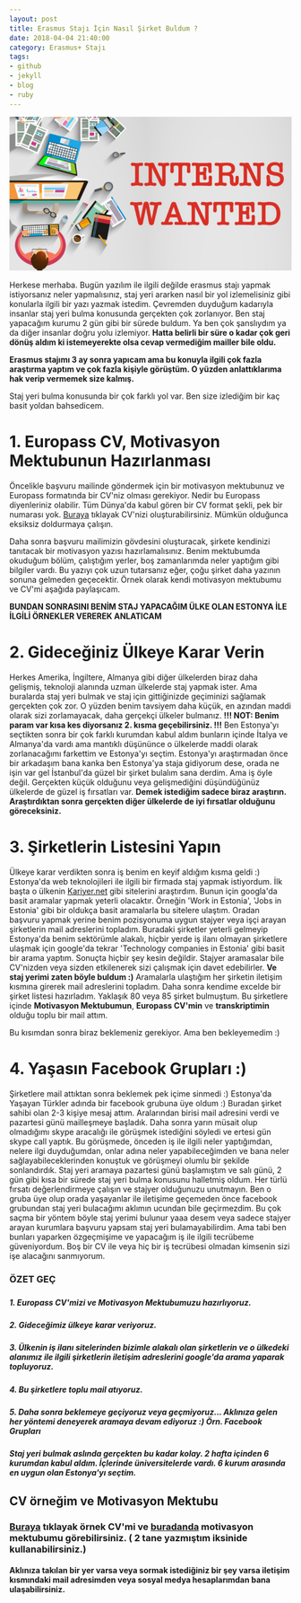```yaml
---
layout: post
title: Erasmus Stajı İçin Nasıl Şirket Buldum ?
date: 2018-04-04 21:40:00
category: Erasmus+ Stajı
tags:
- github
- jekyll
- blog
- ruby
---
```


<div class="bg-image-post">
<img style="max-height:500px;" src="./static/images/post_image/erasmus-staji-icin-nasil-sirket-buldum.html/bg.jpg" alt="image">
</div>

Herkese merhaba. Bugün yazılım ile ilgili değilde erasmus stajı yapmak istiyorsanız neler yapmalısınız, staj yeri ararken nasıl bir yol izlemelisiniz gibi konularla ilgili bir yazı yazmak istedim. Çevremden duyduğum kadarıyla insanlar staj yeri bulma konusunda gerçekten çok zorlanıyor. Ben staj yapacağım kurumu 2 gün gibi bir sürede buldum. Ya ben çok şanslıydım ya da diğer insanlar doğru yolu izlemiyor. <strong>Hatta belirli bir süre o kadar çok geri dönüş aldım ki istemeyerekte olsa cevap vermediğim mailler bile oldu.</strong>

<strong>Erasmus stajımı 3 ay sonra yapıcam ama bu konuyla ilgili çok fazla araştırma yaptım ve çok fazla kişiyle görüştüm. O yüzden anlattıklarıma hak verip vermemek size kalmış.</strong>

Staj yeri bulma konusunda bir çok farklı yol var. Ben size izlediğim bir kaç basit yoldan bahsedicem.


<h1>1. Europass CV, Motivasyon Mektubunun Hazırlanması</h1>
Öncelikle başvuru mailinde göndermek için bir motivasyon mektubunuz ve Europass formatında bir CV'niz olması gerekiyor. Nedir bu Europass diyenleriniz olabilir. Tüm Dünya'da kabul gören bir CV format şekli, pek bir numarası yok. <a href="https://europass.cedefop.europa.eu/editors/tr/cv/compose" target="_blank">Buraya</a> tıklayak CV'nizi oluşturabilirsiniz. Mümkün olduğunca eksiksiz doldurmaya çalışın. 

Daha sonra başvuru mailimizin gövdesini oluşturacak, şirkete kendinizi tanıtacak bir motivasyon yazısı hazırlamalısınız. Benim mektubumda okuduğum bölüm, çalıştığım yerler, boş zamanlarımda neler yaptığım gibi bilgiler vardı. Bu yazıyı çok uzun tutarsanız eğer, çoğu şirket daha yazının sonuna gelmeden geçecektir. Örnek olarak kendi motivasyon mektubumu ve CV'mi aşağıda paylaşıcam. 

<strong>BUNDAN SONRASINI BENİM STAJ YAPACAĞIM ÜLKE OLAN ESTONYA İLE İLGİLİ ÖRNEKLER VEREREK ANLATICAM</strong>


<h1>2. Gideceğiniz Ülkeye Karar Verin</h1>

Herkes Amerika, İngiltere, Almanya gibi diğer ülkelerden biraz daha gelişmiş, teknoloji alanında uzman ülkelerde staj yapmak ister. Ama buralarda staj yeri bulmak ve staj için gittiğinizde geçiminizi sağlamak gerçekten çok zor. O yüzden benim tavsiyem daha küçük, en azından maddi olarak sizi zorlamayacak, daha gerçekçi ülkeler bulmanız. <strong>!!! NOT: Benim param var kısa kes diyorsanız 2. kısma geçebilirsiniz. !!!</strong> Ben Estonya'yı seçtikten sonra bir çok farklı kurumdan kabul aldım bunların içinde İtalya ve Almanya'da vardı ama mantıklı düşününce o ülkelerde maddi olarak zorlanacağımı farkettim ve Estonya'yı seçtim. Estonya'yı araştırmadan önce bir arkadaşım bana kanka ben Estonya'ya staja gidiyorum dese, orada ne işin var gel İstanbul'da güzel bir şirket bulalım sana derdim. Ama iş öyle değil. Gerçekten küçük olduğunu veya gelişmediğini düşündüğünüz ülkelerde de güzel iş fırsatları var. <strong>Demek istediğim sadece biraz araştırın. Araştırdıktan sonra gerçekten diğer ülkelerde de iyi fırsatlar olduğunu göreceksiniz.</strong>

<h1>3. Şirketlerin Listesini Yapın</h1>

Ülkeye karar verdikten sonra iş benim en keyif aldığım kısma geldi :) Estonya'da web teknolojileri ile ilgili bir firmada staj yapmak istiyordum. İlk başta o ülkenin <a href="www.kariyer.net">Kariyer.net</a> gibi sitelerini araştırdım. Bunun için googla'da basit aramalar yapmak yeterli olacaktır. Örneğin 'Work in Estonia', 'Jobs in Estonia' gibi bir oldukça basit aramalarla bu sitelere ulaştım. Oradan başvuru yapmak yerine benim pozisyonuma uygun stajyer veya işçi arayan şirketlerin mail adreslerini topladım. Buradaki şirketler yeterli gelmeyip Estonya'da benim sektörümle alakalı, hiçbir yerde iş ilanı olmayan şirketlere ulaşmak için google'da tekrar 'Technology companies in Estonia' gibi basit bir arama yaptım. Sonuçta hiçbir şey kesin değildir. Stajyer aramasalar bile CV'nizden veya sizden etkilenerek sizi çalışmak için davet edebilirler. <strong>Ve staj yerimi zaten böyle buldum :)</strong> Aramalarla ulaştığım her şirketin iletişim kısmına girerek mail adreslerini topladım.
Daha sonra kendime excelde bir şirket listesi hazırladım. Yaklaşık 80 veya 85 şirket bulmuştum. Bu şirketlere içinde <strong>Motivasyon Mektubumun</strong>, <strong>Europass CV'min</strong> ve <strong>transkriptimin</strong> olduğu toplu bir mail attım.

Bu kısımdan sonra biraz beklemeniz gerekiyor. Ama ben bekleyemedim :) 

<h1>4. Yaşasın Facebook Grupları :)</h1>
Şirketlere mail attıktan sonra beklemek pek içime sinmedi :) Estonya'da Yaşayan Türkler adında bir facebook grubuna üye oldum :) Buradan şirket sahibi olan 2-3 kişiye mesaj attım. Aralarından birisi mail adresini verdi ve pazartesi günü mailleşmeye başladık. Daha sonra yarın müsait olup olmadığımı skype aracalığı ile görüşmek istediğini söyledi ve ertesi gün skype call yaptık. Bu görüşmede, önceden iş ile ilgili neler yaptığımdan, nelere ilgi duyduğumdan, onlar adına neler yapabileceğimden ve bana neler sağlayabileceklerinden konuştuk ve görüşmeyi olumlu bir şekilde sonlandırdık. Staj yeri aramaya pazartesi günü başlamıştım ve salı günü, 2 gün gibi kısa bir sürede staj yeri bulma konusunu halletmiş oldum. Her türlü fırsatı değerlendirmeye çalışın ve stajyer olduğunuzu unutmayın. Ben o gruba üye olup orada yaşayanlar ile iletişime geçemeden önce facebook grubundan staj yeri bulacağımı aklımın ucundan bile geçirmezdim. Bu çok saçma bir yöntem böyle staj yerimi bulunur yaaa desem veya sadece stajyer arayan kurumlara başvuru yapsam staj yeri bulamayabilirdim. Ama tabi ben bunları yaparken özgeçmişime ve yapacağım iş ile ilgili tecrübeme güveniyordum. Boş bir CV ile veya hiç bir iş tecrübesi olmadan kimsenin sizi işe alacağını sanmıyorum.

<h3>ÖZET GEÇ<h3>

<h5>1. Europass CV'mizi ve Motivasyon Mektubumuzu hazırlıyoruz.<h5>
<h5>2. Gideceğimiz ülkeye karar veriyoruz.<h5>
<h5>3. Ülkenin iş ilanı sitelerinden bizimle alakalı olan şirketlerin ve o ülkedeki alanımız ile ilgili şirketlerin iletişim adreslerini google'da arama yaparak topluyoruz.<h5>
<h5>4. Bu şirketlere toplu mail atıyoruz.<h5>
<h5>5. Daha sonra beklemeye geçiyoruz veya geçmiyoruz... Aklınıza gelen her yöntemi deneyerek aramaya devam ediyoruz :) Örn. Facebook Grupları<h5>


Staj yeri bulmak aslında gerçekten bu kadar kolay. 2 hafta içinden 6 kurumdan kabul aldım. İçlerinde üniversitelerde vardı. 6 kurum arasında en uygun olan Estonya'yı seçtim.

<h2>CV örneğim ve Motivasyon Mektubu</h2>

<h3><a href="cv.pdf">Buraya</a> tıklayak örnek CV'mi ve <a href="motivation-letter.pdf">buradanda</a> motivasyon mektubumu görebilirsiniz. ( 2 tane yazmıştım iksinide kullanabilirsiniz.)</h3>


<h4>Aklınıza takılan bir yer varsa veya sormak istediğiniz bir şey varsa iletişim kısmındaki mail adresimden veya sosyal medya hesaplarımdan bana ulaşabilirsiniz.</h4>

<style>
   
</style>
